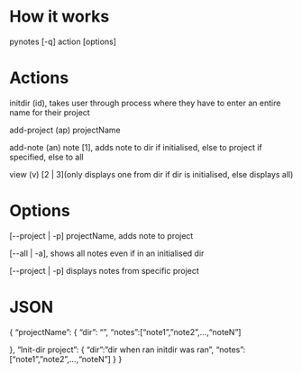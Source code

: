 # How it works

pynotes [-q] action [options] 

# Actions

initdir (id), takes user through process where they have to enter an entire name for their project

add-project (ap) projectName

add-note (an) note [1], adds note to dir if initialised, else to project if specified, else to all

view (v) [2 | 3](only displays one from dir if dir is initialised, else displays all)

# Options

[--project | -p] projectName, adds note to project

[--all | -a], shows all notes even if in an initialised dir

[--project | -p] displays notes from specific project


# JSON

{
  “projectName”: {
    “dir”: “”, 
    “notes”:[“note1”,”note2”,…,“noteN”]

  },
  “Init-dir project”: {
    “dir”:”dir when ran initdir was ran”,
    “notes”:[“note1”,”note2”,…,“noteN”]
  }
}

